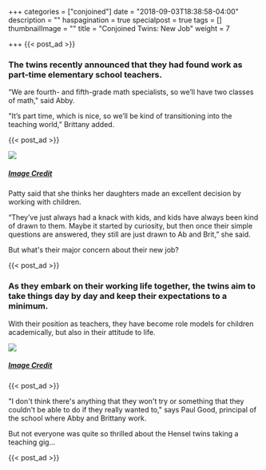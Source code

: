 +++
categories = ["conjoined"]
date = "2018-09-03T18:38:58-04:00"
description = ""
haspagination = true
specialpost = true
tags = []
thumbnailImage = ""
title = "Conjoined Twins: New Job"
weight = 7

+++
{{< post_ad >}}

### The twins recently announced that they had found work as part-time elementary school teachers.

“We are fourth- and fifth-grade math specialists, so we’ll have two classes of math," said Abby.

"It’s part time, which is nice, so we’ll be kind of transitioning into the teaching world,” Brittany added.

{{< post_ad >}}

[![](http://brainsation.com/wp-content/uploads/2018/07/ww-1-1-1.jpg)](http://brainsation.com/wp-content/uploads/2018/07/ww-1-1-1.jpg)

##### [_Image Credit_](https://goo.gl/images/dgFm2J)

Patty said that she thinks her daughters made an excellent decision by working with children.

“They’ve just always had a knack with kids, and kids have always been kind of drawn to them. Maybe it started by curiosity, but then once their simple questions are answered, they still are just drawn to Ab and Brit,” she said.

But what's their major concern about their new job?

{{< post_ad >}}

### As they embark on their working life together, the twins aim to take things day by day and keep their expectations to a minimum.

With their position as teachers, they have become role models for children academically, but also in their attitude to life.

[![](http://brainsation.com/wp-content/uploads/2018/07/y-1-1-1.jpg)](http://brainsation.com/wp-content/uploads/2018/07/y-1-1-1.jpg)

##### [_Image Credit_](https://goo.gl/images/8QMx46)

{{< post_ad >}}

"I don't think there's anything that they won't try or something that they couldn't be able to do if they really wanted to," says Paul Good, principal of the school where Abby and Brittany work.

But not everyone was quite so thrilled about the Hensel twins taking a teaching gig...

{{< post_ad >}}
